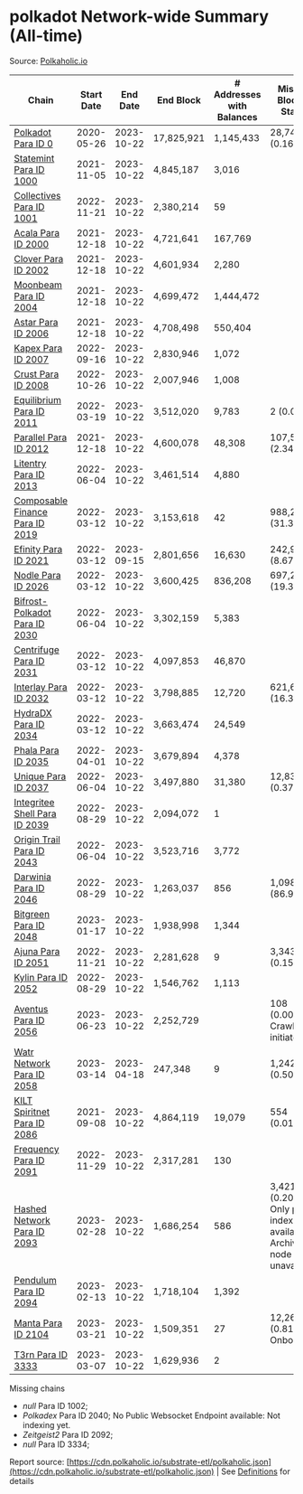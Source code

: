 # polkadot Network-wide Summary (All-time)

Source: [Polkaholic.io](https://polkaholic.io)


| Chain            | Start Date | End Date | End Block | # Addresses with Balances | Missing Blocks / Status |
| ---------------- | ---------- | ---------| --------- | ------------------------- | ----------------------- |
| [Polkadot Para ID 0](/polkadot/0-polkadot) | 2020-05-26 | 2023-10-22 | 17,825,921 |  1,145,433 | 28,747 (0.16%)  |
| [Statemint Para ID 1000](/polkadot/1000-statemint) | 2021-11-05 | 2023-10-22 | 4,845,187 |  3,016 |    |
| [Collectives Para ID 1001](/polkadot/1001-collectives) | 2022-11-21 | 2023-10-22 | 2,380,214 |  59 |    |
| [Acala Para ID 2000](/polkadot/2000-acala) | 2021-12-18 | 2023-10-22 | 4,721,641 |  167,769 |    |
| [Clover Para ID 2002](/polkadot/2002-clover) | 2021-12-18 | 2023-10-22 | 4,601,934 |  2,280 |    |
| [Moonbeam Para ID 2004](/polkadot/2004-moonbeam) | 2021-12-18 | 2023-10-22 | 4,699,472 |  1,444,472 |    |
| [Astar Para ID 2006](/polkadot/2006-astar) | 2021-12-18 | 2023-10-22 | 4,708,498 |  550,404 |    |
| [Kapex Para ID 2007](/polkadot/2007-kapex) | 2022-09-16 | 2023-10-22 | 2,830,946 |  1,072 |    |
| [Crust Para ID 2008](/polkadot/2008-crust) | 2022-10-26 | 2023-10-22 | 2,007,946 |  1,008 |    |
| [Equilibrium Para ID 2011](/polkadot/2011-equilibrium) | 2022-03-19 | 2023-10-22 | 3,512,020 |  9,783 | 2 (0.00%)  |
| [Parallel Para ID 2012](/polkadot/2012-parallel) | 2021-12-18 | 2023-10-22 | 4,600,078 |  48,308 | 107,503 (2.34%)  |
| [Litentry Para ID 2013](/polkadot/2013-litentry) | 2022-06-04 | 2023-10-22 | 3,461,514 |  4,880 |    |
| [Composable Finance Para ID 2019](/polkadot/2019-composable) | 2022-03-12 | 2023-10-22 | 3,153,618 |  42 | 988,228 (31.34%)  |
| [Efinity Para ID 2021](/polkadot/2021-efinity) | 2022-03-12 | 2023-09-15 | 2,801,656 |  16,630 | 242,949 (8.67%)  |
| [Nodle Para ID 2026](/polkadot/2026-nodle) | 2022-03-12 | 2023-10-22 | 3,600,425 |  836,208 | 697,249 (19.37%)  |
| [Bifrost-Polkadot Para ID 2030](/polkadot/2030-bifrost-dot) | 2022-06-04 | 2023-10-22 | 3,302,159 |  5,383 |    |
| [Centrifuge Para ID 2031](/polkadot/2031-centrifuge) | 2022-03-12 | 2023-10-22 | 4,097,853 |  46,870 |    |
| [Interlay Para ID 2032](/polkadot/2032-interlay) | 2022-03-12 | 2023-10-22 | 3,798,885 |  12,720 | 621,626 (16.36%)  |
| [HydraDX Para ID 2034](/polkadot/2034-hydradx) | 2022-03-12 | 2023-10-22 | 3,663,474 |  24,549 |    |
| [Phala Para ID 2035](/polkadot/2035-phala) | 2022-04-01 | 2023-10-22 | 3,679,894 |  4,378 |    |
| [Unique Para ID 2037](/polkadot/2037-unique) | 2022-06-04 | 2023-10-22 | 3,497,880 |  31,380 | 12,839 (0.37%)  |
| [Integritee Shell Para ID 2039](/polkadot/2039-integritee-shell) | 2022-08-29 | 2023-10-22 | 2,094,072 |  1 |    |
| [Origin Trail Para ID 2043](/polkadot/2043-origintrail) | 2022-06-04 | 2023-10-22 | 3,523,716 |  3,772 |    |
| [Darwinia Para ID 2046](/polkadot/2046-darwinia) | 2022-08-29 | 2023-10-22 | 1,263,037 |  856 | 1,098,047 (86.94%)  |
| [Bitgreen Para ID 2048](/polkadot/2048-bitgreen) | 2023-01-17 | 2023-10-22 | 1,938,998 |  1,344 |    |
| [Ajuna Para ID 2051](/polkadot/2051-ajuna) | 2022-11-21 | 2023-10-22 | 2,281,628 |  9 | 3,343 (0.15%)  |
| [Kylin Para ID 2052](/polkadot/2052-kylin) | 2022-08-29 | 2023-10-22 | 1,546,762 |  1,113 |    |
| [Aventus Para ID 2056](/polkadot/2056-aventus) | 2023-06-23 | 2023-10-22 | 2,252,729 |   | 108 (0.00%) Crawling initiated |
| [Watr Network Para ID 2058](/polkadot/2058-watr) | 2023-03-14 | 2023-04-18 | 247,348 |  9 | 1,242 (0.50%)  |
| [KILT Spiritnet Para ID 2086](/polkadot/2086-kilt) | 2021-09-08 | 2023-10-22 | 4,864,119 |  19,079 | 554 (0.01%)  |
| [Frequency Para ID 2091](/polkadot/2091-frequency) | 2022-11-29 | 2023-10-22 | 2,317,281 |  130 |    |
| [Hashed Network Para ID 2093](/polkadot/2093-hashed) | 2023-02-28 | 2023-10-22 | 1,686,254 |  586 | 3,421 (0.20%) Only partial index available: Archive node unavailable |
| [Pendulum Para ID 2094](/polkadot/2094-pendulum) | 2023-02-13 | 2023-10-22 | 1,718,104 |  1,392 |    |
| [Manta Para ID 2104](/polkadot/2104-manta) | 2023-03-21 | 2023-10-22 | 1,509,351 |  27 | 12,262 (0.81%) Onboarding |
| [T3rn Para ID 3333](/polkadot/3333-t3rn) | 2023-03-07 | 2023-10-22 | 1,629,936 |  2 |    |

Missing chains


* *null* Para ID 1002; 
* *Polkadex* Para ID 2040; No Public Websocket Endpoint available: Not indexing yet.
* *Zeitgeist2* Para ID 2092; 
* *null* Para ID 3334; 

Report source: [https://cdn.polkaholic.io/substrate-etl/polkaholic.json](https://cdn.polkaholic.io/substrate-etl/polkaholic.json) | See [Definitions](/DEFINITIONS.md) for details
